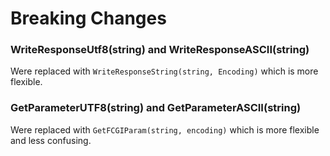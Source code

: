 # Breaking Changes

### WriteResponseUtf8(string) and WriteResponseASCII(string)
Were replaced with `WriteResponseString(string, Encoding)` which is more flexible.

### GetParameterUTF8(string) and GetParameterASCII(string)
Were replaced with `GetFCGIParam(string, encoding)` which is more flexible and less confusing.